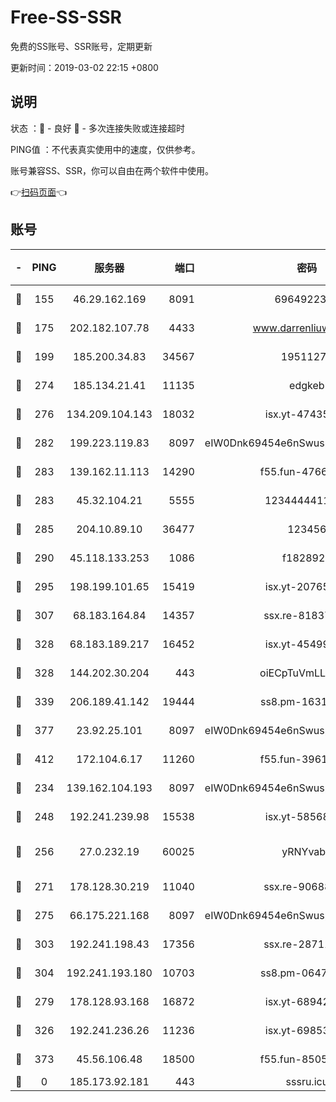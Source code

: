 # Free-SS-SSR

免费的SS账号、SSR账号，定期更新

更新时间：2019-03-02 22:15 +0800

## 说明

状态     ：🙂 - 良好 🙁 - 多次连接失败或连接超时

PING值   ：不代表真实使用中的速度，仅供参考。

账号兼容SS、SSR，你可以自由在两个软件中使用。

👉[扫码页面](https://liesauer.github.io/free-ss-ssr.github.io/)👈

## 账号

|-|PING|服务器|端口|密码|加密方式|区域|
|:----:|:----:|:-----:|-----:|:----:|:----:|:----:|
|🙂|155|46.29.162.169|8091|6964922356|aes-256-cfb|RU|
|🙂|175|202.182.107.78|4433|www.darrenliuwei.com|aes-256-cfb|JP|
|🙂|199|185.200.34.83|34567|19511276|aes-256-cfb|US|
|🙂|274|185.134.21.41|11135|edgkeb|aes-256-cfb|GB|
|🙂|276|134.209.104.143|18032|isx.yt-47435450|aes-256-cfb|SG|
|🙂|282|199.223.119.83|8097|eIW0Dnk69454e6nSwuspv9DmS201tQ0D|aes-256-cfb|US|
|🙂|283|139.162.11.113|14290|f55.fun-47666112|aes-256-cfb|SG|
|🙂|283|45.32.104.21|5555|1234444411111|aes-256-cfb|SG|
|🙂|285|204.10.89.10|36477|123456|aes-256-cfb|US|
|🙂|290|45.118.133.253|1086|f1828920|aes-256-cfb|SG|
|🙂|295|198.199.101.65|15419|isx.yt-20765737|aes-256-cfb|US|
|🙂|307|68.183.164.84|14357|ssx.re-81837624|aes-256-cfb|US|
|🙂|328|68.183.189.217|16452|isx.yt-45499514|aes-256-cfb|SG|
|🙂|328|144.202.30.204|443|oiECpTuVmLLxk4Ts|aes-256-cfb|US|
|🙂|339|206.189.41.142|19444|ss8.pm-16317279|aes-256-cfb|SG|
|🙂|377|23.92.25.101|8097|eIW0Dnk69454e6nSwuspv9DmS201tQ0D|aes-256-cfb|US|
|🙂|412|172.104.6.17|11260|f55.fun-39616774|aes-256-cfb|US|
|🙂|234|139.162.104.193|8097|eIW0Dnk69454e6nSwuspv9DmS201tQ0D|aes-256-cfb|JP|
|🙂|248|192.241.239.98|15538|isx.yt-58568781|aes-256-cfb|US|
|🙂|256|27.0.232.19|60025|yRNYvabB|xchacha20-ietf-poly1305|HK|
|🙂|271|178.128.30.219|11040|ssx.re-90688619|aes-256-cfb|SG|
|🙂|275|66.175.221.168|8097|eIW0Dnk69454e6nSwuspv9DmS201tQ0D|aes-256-cfb|US|
|🙂|303|192.241.198.43|17356|ssx.re-28711646|aes-256-cfb|US|
|🙂|304|192.241.193.180|10703|ss8.pm-06476648|aes-256-cfb|US|
|🙁|279|178.128.93.168|16872|isx.yt-68942633|aes-256-cfb|SG|
|🙁|326|192.241.236.26|11236|isx.yt-69853329|aes-256-cfb|US|
|🙁|373|45.56.106.48|18500|f55.fun-85055733|aes-256-cfb|US|
|🙁|0|185.173.92.181|443|sssru.icu|rc4-md5|RU|
